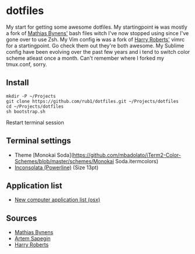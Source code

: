 # dotfiles

My start for getting some awesome dotfiles. My startingpoint ~~is~~ was mostly a fork of [Mathias Bynens'](https://github.com/mathiasbynens/dotfiles) bash files witch I've now stopped using since I've gone over to use Zsh. My Vim config ~~is~~ was a fork of [Harry Roberts'](https://github.com/csswizardry/dotfiles) vimrc for a startingpoint. Go check them out they're both awesome. My Sublime config have been evolving over the past few years and i tend to switch color scheme atleast once a month. Can't remember where I forked my tmux.conf, sorry.

## Install

``` 
mkdir -P ~/Projects
git clone https://github.com/rub1/dotfiles.git ~/Projects/dotfiles
cd ~/Projects/dotfiles
sh bootstrap.sh
```
Restart terminal session

## Terminal settings

- Theme [Monokai Soda](https://github.com/mbadolato/iTerm2-Color-Schemes/blob/master/schemes/Monokai Soda.itermcolors)
- [Inconsolata (Powerline)](https://github.com/Lokaltog/powerline-fonts/tree/master/Inconsolata) (Size 13pt)

## Application list

- [New computer application list (osx)](Applications.md)

## Sources
- [Mathias Bynens](https://github.com/mathiasbynens/dotfiles) 
- [Artem Sapegin](https://github.com/sapegin/dotfiles)
- [Harry Roberts](https://github.com/csswizardry/dotfiles)
